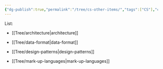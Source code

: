 ```yaml
---
{"dg-publish":true,"permalink":"/tree/cs-other-items/","tags":["CS"],"created":"2022-08-11T20:10:05.853+08:00","updated":"2023-08-27T03:39:36.907+08:00"}
---
```



List:

- [[Tree/architecture\|architecture]]

- [[Tree/data-format\|data-format]]

- [[Tree/design-patterns\|design-patterns]]

- [[Tree/mark-up-languages\|mark-up-languages]]